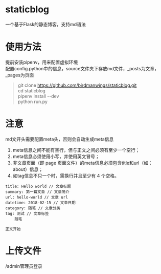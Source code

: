 # staticblog
 一个基于Flask的静态博客，支持md语法
# 使用方法
 提前安装pipenv，用来配置虚拟环境  
 配置config.python中的信息，source文件夹下存放md文件，_posts为文章，_pages为页面
 >git clone https://github.com/birdmanwings/staticblog.git</br>
 >cd staticblog</br>
 >pipenv install --dev</br>
 >python run.py   
 
# 注意  
 md文开头需要配置meta头，否则会自动生成meta信息
 1. meta信息之间不能有空行，但与正文之间必须有至少一个空行；
 2. meta信息必须使用小写，并使用英文冒号；
 3. 非文章页面（即 page 页面文件）的meta信息必须包含title和url（如：about）信息；
 4. 如tag信息不只一个时，需换行并且至少有 4 个空格。
 ```
 title: Hello world // 文章标题
 summary: 第一篇文章 // 文章简介
 url: hello-world // 文章 url
 datetime: 2018-02-15 // 文章日期
 category: 随笔 // 文章分类
 tag: 测试 // 文章标签
     随笔

 正文开始
 ```
# 上传文件
 /admin管理员登录
